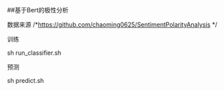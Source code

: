 ##基于Bert的极性分析

数据来源
/*https://github.com/chaoming0625/SentimentPolarityAnalysis
*/

训练

sh run_classifier.sh

预测

sh predict.sh